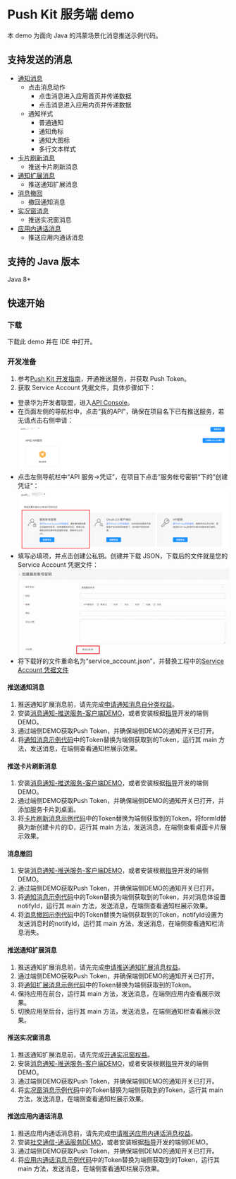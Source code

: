# Push Kit 服务端 demo

本 demo 为面向 Java 的鸿蒙场景化消息推送示例代码。

## 支持发送的消息

- [通知消息](src/main/java/com/huawei/push/NotificationExamples.java)
  - 点击消息动作
    - 点击消息进入应用首页并传递数据
    - 点击消息进入应用内页并传递数据
  - 通知样式
    - 普通通知
    - 通知角标
    - 通知大图标
    - 多行文本样式
- [卡片刷新消息](src/main/java/com/huawei/push/FormUpdateExamples.java)
  - 推送卡片刷新消息
- [通知扩展消息](src/main/java/com/huawei/push/ExtensionExamples.java)
  - 推送通知扩展消息
- [消息撤回](src/main/java/com/huawei/push/RevokeExamples.java)
  - 撤回通知消息
- [实况窗消息](src/main/java/com/huawei/push/LiveViewExamples.java)
  - 推送实况窗消息
- [应用内通话消息](src/main/java/com/huawei/push/VOIPExamples.java)
  - 推送应用内通话消息

## 支持的 Java 版本

Java 8+

## 快速开始

### 下载

下载此 demo 并在 IDE 中打开。

### 开发准备

1. 参考[Push Kit 开发指南](https://developer.huawei.com/consumer/cn/doc/harmonyos-guides/push-kit-guide)，开通推送服务，并获取 Push Token。
2. 获取 Service Account 凭据文件，具体步骤如下：

- 登录华为开发者联盟，进入[API Console](https://developer.huawei.com/consumer/cn/console/overview)。
- 在页面左侧的导航栏中，点击“我的API”，确保在项目名下已有推送服务，若无请点击右侧申请：![image](src/main/resources/screenshots/1.png)
- 点击左侧导航栏中“API 服务->凭证”，在项目下点击”服务帐号密钥“下的”创建凭证“：![image](src/main/resources/screenshots/2.png)
- 填写必填项，并点击创建公私钥。创建并下载 JSON，下载后的文件就是您的 Service Account 凭据文件：![image](src/main/resources/screenshots/3.png)
- 将下载好的文件重命名为“service_account.json”，并替换工程中的[Service Account 凭据文件](src/main/resources/service_account.json)

#### 推送通知消息
1. 推送通知扩展消息前，请先完成[申请通知消息自分类权益](https://developer.huawei.com/consumer/cn/doc/harmonyos-guides/push-apply-right#section15173623155816)。
2. 安装[消息通知-推送服务-客户端DEMO](https://gitee.com/harmonyos_samples/push-kit_-sample-code_-clientdemo_-arkts)，或者安装根据[指导](https://developer.huawei.com/consumer/cn/doc/harmonyos-guides/push-send-alert#section17790171616598)开发的端侧DEMO。
3. 通过端侧DEMO获取Push Token，并确保端侧DEMO的通知开关已打开。
4. 将[通知消息示例代码](src/main/java/com/huawei/push/NotificationExamples.java)中的Token替换为端侧获取到的Token，运行其 main 方法，发送消息，在端侧查看通知栏展示效果。

#### 推送卡片刷新消息
1. 安装[消息通知-推送服务-客户端DEMO](https://gitee.com/harmonyos_samples/push-kit_-sample-code_-clientdemo_-arkts)，或者安装根据[指导](https://developer.huawei.com/consumer/cn/doc/harmonyos-guides/push-form-update#section17903738421)开发的端侧DEMO。
2. 通过端侧DEMO获取Push Token，并确保端侧DEMO的通知开关已打开，并添加服务卡片到桌面。
3. 将[卡片刷新消息示例代码](src/main/java/com/huawei/push/FormUpdateExamples.java)中的Token替换为端侧获取到的Token，将formId替换为新创建卡片的ID，运行其 main 方法，发送消息，在端侧查看桌面卡片展示效果。

#### 消息撤回
1. 安装[消息通知-推送服务-客户端DEMO](https://gitee.com/harmonyos_samples/push-kit_-sample-code_-clientdemo_-arkts)，或者安装根据[指导](https://developer.huawei.com/consumer/cn/doc/harmonyos-guides/push-revoke-alert#section1310252910014)开发的端侧DEMO。
2. 通过端侧DEMO获取Push Token，并确保端侧DEMO的通知开关已打开。
3. 将[通知消息示例代码](src/main/java/com/huawei/push/NotificationExamples.java)中的Token替换为端侧获取到的Token，并对消息体设置notifyId，运行其 main 方法，发送消息，在端侧查看通知栏展示效果。
4. 将[消息撤回示例代码](src/main/java/com/huawei/push/RevokeExamples.java)中的Token替换为端侧获取到的Token，notifyId设置为发送消息时的notifyId，运行其 main 方法，发送消息，在端侧查看通知栏消息消失。

#### 推送通知扩展消息
1. 推送通知扩展消息前，请先完成[申请推送通知扩展消息权益](https://developer.huawei.com/consumer/cn/doc/harmonyos-guides/push-apply-right#section159981112245)。
3. 通过端侧DEMO获取Push Token，并确保端侧DEMO的通知开关已打开。
4. 将[通知扩展消息示例代码](src/main/java/com/huawei/push/ExtensionExamples.java)中的Token替换为端侧获取到的Token。
5. 保持应用在前台，运行其 main 方法，发送消息，在端侧应用内查看展示效果。
6. 切换应用至后台，运行其 main 方法，发送消息，在端侧通知栏查看展示效果。

#### 推送实况窗消息
1. 推送通知扩展消息前，请先完成[开通实况窗权益](https://developer.huawei.com/consumer/cn/doc/harmonyos-guides/liveview-rights)。
2. 安装[消息通知-推送服务-客户端DEMO](https://gitee.com/harmonyos_samples/push-kit_-sample-code_-clientdemo_-arkts)，或者安装根据[指导](https://developer.huawei.com/consumer/cn/doc/harmonyos-guides/push-update-liveview#section207201926151512)开发的端侧DEMO。
3. 通过端侧DEMO获取Push Token，并确保端侧DEMO的通知开关已打开。
4. 将[实况窗消息示例代码](src/main/java/com/huawei/push/LiveViewExamples.java)中的Token替换为端侧获取到的Token，运行其 main 方法，发送消息，在端侧查看通知栏展示效果。

#### 推送应用内通话消息
1. 推送应用内通话消息前，请先完成[申请推送应用内通话消息权益](https://developer.huawei.com/consumer/cn/doc/harmonyos-guides/push-apply-right#section7291115452410)。
2. 安装[社交通信-通话服务DEMO](https://gitee.com/harmonyos_samples/callkit-samplecode-voipdemo-arkts)，或者安装根据[指导](https://developer.huawei.com/consumer/cn/doc/harmonyos-guides/push-voip#section41452724812)开发的端侧DEMO。
3. 通过端侧DEMO获取Push Token，并确保端侧DEMO的通知开关已打开。
4. 将[应用内通话消息示例代码](src/main/java/com/huawei/push/VOIPExamples.java)中的Token替换为端侧获取到的Token，运行其 main 方法，发送消息，在端侧查看通知栏展示效果。